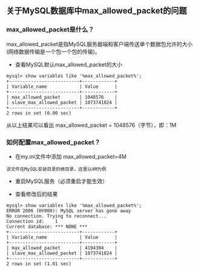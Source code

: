 ## 关于MySQL数据库中max_allowed_packet的问题

### max_allowed_packet是什么？
max_allowed_packet是指MySQL服务器端和客户端传送单个数据包允许的大小(网络数据传输是一个包一个包的传输)。

- 查看MySQL默认max_allowed_packet的大小
```
mysql> show variables like '%max_allowed_packet%';
+--------------------------+------------+
| Variable_name            | Value      |
+--------------------------+------------+
| max_allowed_packet       | 1048576    |
| slave_max_allowed_packet | 1073741824 |
+--------------------------+------------+
2 rows in set (0.00 sec)
```
从以上结果可以看出 max_allowed_packet = 1048576（字节），即：1M

### 如何配置max_allowed_packet？
- 在my.ini文件中添加 max_allowed_packet=4M
```
该文件在MySQL安装目录的根目录，这里以4M为例
```

- 重启MySQL服务（必须重启才能生效）

- 查看修改后的结果
```
mysql> show variables like '%max_allowed_packet%';
ERROR 2006 (HY000): MySQL server has gone away
No connection. Trying to reconnect...
Connection id:    1
Current database: *** NONE ***
+--------------------------+------------+
| Variable_name            | Value      |
+--------------------------+------------+
| max_allowed_packet       | 4194304    |
| slave_max_allowed_packet | 1073741824 |
+--------------------------+------------+
2 rows in set (1.01 sec)
```